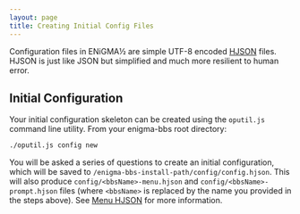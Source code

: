 ```yaml
---
layout: page
title: Creating Initial Config Files
---
```

Configuration files in ENiGMA½ are simple UTF-8 encoded [HJSON](http://hjson.org/) files. HJSON is just like JSON but simplified and much more resilient to human error.

## Initial Configuration
Your initial configuration skeleton can be created using the `oputil.js` command line utility. From your enigma-bbs root directory:
```bash
./oputil.js config new
```

You will be asked a series of questions to create an initial configuration, which will be saved to `/enigma-bbs-install-path/config/config.hjson`. This will also produce `config/<bbsName>-menu.hjson` and `config/<bbsName>-prompt.hjson` files (where `<bbsName>` is replaced by the name you provided in the steps above). See [Menu HJSON](menu-hjson.md) for more information.

